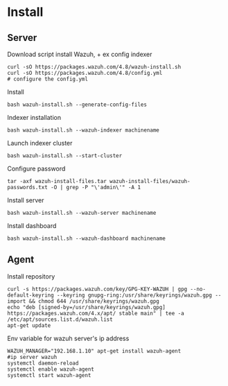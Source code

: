 # Install

## Server
Download script install Wazuh, + ex config indexer
```
curl -sO https://packages.wazuh.com/4.8/wazuh-install.sh
curl -sO https://packages.wazuh.com/4.8/config.yml
# configure the config.yml
```
Install
```
bash wazuh-install.sh --generate-config-files
```
Indexer installation 
```
bash wazuh-install.sh --wazuh-indexer machinename
```
Launch indexer cluster
```
bash wazuh-install.sh --start-cluster
```
Configure password
```
tar -axf wazuh-install-files.tar wazuh-install-files/wazuh-passwords.txt -O | grep -P "\'admin\'" -A 1
```
Install server
```
bash wazuh-install.sh --wazuh-server machinename
```
Install dashboard
```
bash wazuh-install.sh --wazuh-dashboard machinename
```

## Agent
Install repository
```
curl -s https://packages.wazuh.com/key/GPG-KEY-WAZUH | gpg --no-default-keyring --keyring gnupg-ring:/usr/share/keyrings/wazuh.gpg --import && chmod 644 /usr/share/keyrings/wazuh.gpg
echo "deb [signed-by=/usr/share/keyrings/wazuh.gpg] https://packages.wazuh.com/4.x/apt/ stable main" | tee -a /etc/apt/sources.list.d/wazuh.list
apt-get update
```
Env variable for wazuh server's ip address
```
WAZUH_MANAGER="192.168.1.10" apt-get install wazuh-agent
#ip server wazuh
systemctl daemon-reload
systemctl enable wazuh-agent
systemctl start wazuh-agent
```
```
```
